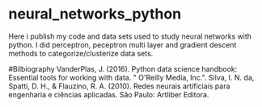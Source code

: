 # neural_networks_python
Here i publish my code and data sets used to study neural networks with python.
I did perceptron, peceptron multi layer and gradient descent methods to categorize/clusterize data sets.

#Bilbiography
VanderPlas, J. (2016). Python data science handbook: Essential tools for working with data. " O'Reilly Media, Inc.".
Silva, I. N. da, Spatti, D. H., & Flauzino, R. A. (2010). Redes neurais artificiais para engenharia e ciências aplicadas. São Paulo: Artliber Editora.
